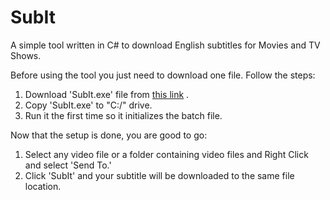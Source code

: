 # SubIt
A simple tool written in C# to download English subtitles for Movies and TV Shows.

Before using the tool you just need to download one file. Follow the steps:

  1. Download 'SubIt.exe' file from [this link](https://sdload.herokuapp.com/SubIt/SubIt.exe) .
  2. Copy 'SubIt.exe' to "C:/" drive.
  3. Run it the first time so it initializes the batch file.
  
Now that the setup is done, you are good to go:
  1. Select any video file or a folder containing video files and Right Click and select 'Send To.'
  2. Click 'SubIt' and your subtitle will be downloaded to the same file location.
